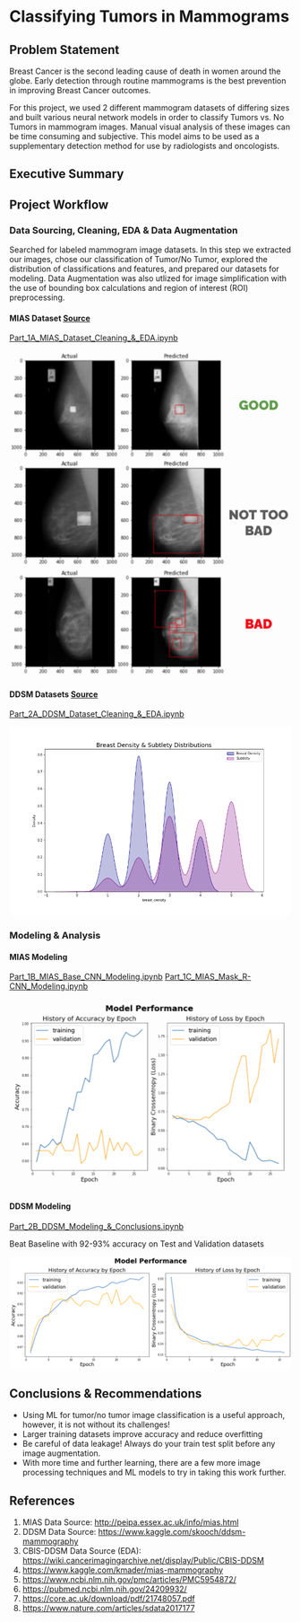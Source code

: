 # Classifying Tumors in Mammograms

## Problem Statement

Breast Cancer is the second leading cause of death in women around the globe. Early detection through routine mammograms is the best prevention in improving Breast Cancer outcomes. 

For this project, we used 2 different mammogram datasets of differing sizes and built various neural network models in order to classify Tumors vs. No Tumors in mammogram images. Manual visual analysis of these images can be time consuming and subjective. This model aims to be used as a supplementary detection method for use by radiologists and oncologists.

## Executive Summary

## Project Workflow

### Data Sourcing, Cleaning, EDA & Data Augmentation
Searched for labeled mammogram image datasets. In this step we extracted our images, chose our classification of Tumor/No Tumor, explored the distribution of classifications and features, and prepared our datasets for modeling. Data Augmentation was also utlized for image simplification with the use of bounding box calculations and region of interest (ROI) preprocessing.

#### MIAS Dataset [Source](http://peipa.essex.ac.uk/info/mias.html)
[Part_1A_MIAS_Dataset_Cleaning_&_EDA.ipynb](code/Part_1A_MIAS_Dataset_Cleaning_&_EDA.ipynb)

![mias_mask](images/mias_mask.png)

#### DDSM Datasets [Source](https://www.kaggle.com/skooch/ddsm-mammography)
[Part_2A_DDSM_Dataset_Cleaning_&_EDA.ipynb](code/Part_2A_DDSM_Dataset_Cleaning_&_EDA.ipynb)

![density_subtlety](images/ddsm_density_subtlety.png)

### Modeling & Analysis
#### MIAS Modeling
[Part_1B_MIAS_Base_CNN_Modeling.ipynb](code/Part_1B_MIAS_Base_CNN_Modeling.ipynb)
[Part_1C_MIAS_Mask_R-CNN_Modeling.ipynb](code/Part_1C_MIAS_Mask_R-CNN_Modeling.ipynb)

![mias_model](images/mias_model.png)

#### DDSM Modeling
[Part_2B_DDSM_Modeling_&_Conclusions.ipynb](code/Part_1C_MIAS_Mask_R-CNN_Modeling.ipynb)

Beat Baseline with 92-93% accuracy on Test and Validation datasets

![ddsm_model](images/ddsm_model.png)

## Conclusions & Recommendations
- Using ML for tumor/no tumor image classification is a useful approach, however, it is not without its challenges!
- Larger training datasets improve accuracy and reduce overfitting
- Be careful of data leakage! Always do your train test split before any image augmentation. 
- With more time and further learning, there are a few more  image processing techniques and ML models to try in taking this work further.

## References
1. MIAS Data Source: http://peipa.essex.ac.uk/info/mias.html
2. DDSM Data Source: https://www.kaggle.com/skooch/ddsm-mammography
3. CBIS-DDSM Data Source (EDA): https://wiki.cancerimagingarchive.net/display/Public/CBIS-DDSM
3. https://www.kaggle.com/kmader/mias-mammography
4. https://www.ncbi.nlm.nih.gov/pmc/articles/PMC5954872/
5. https://pubmed.ncbi.nlm.nih.gov/24209932/
6. https://core.ac.uk/download/pdf/21748057.pdf
7. https://www.nature.com/articles/sdata2017177
